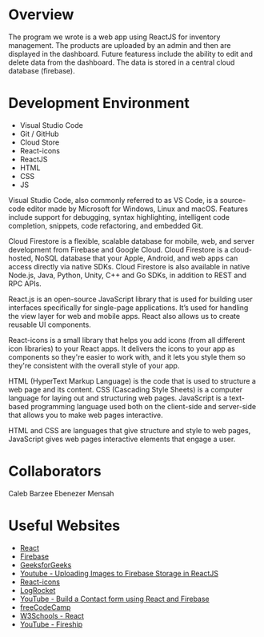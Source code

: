 # Overview

The program we wrote is a web app using ReactJS for inventory management. The products are uploaded by an admin and then are displayed in the dashboard. Future featuress include the ability to edit and delete data from the dashboard. The data is stored in a central cloud database (firebase).

# Development Environment

- Visual Studio Code
- Git / GitHub
- Cloud Store
- React-icons
- ReactJS
- HTML
- CSS
- JS

Visual Studio Code, also commonly referred to as VS Code, is a source-code editor made by Microsoft for Windows, Linux and macOS. Features include support for debugging, syntax highlighting, intelligent code completion, snippets, code refactoring, and embedded Git.

Cloud Firestore is a flexible, scalable database for mobile, web, and server development from Firebase and Google Cloud. Cloud Firestore is a cloud-hosted, NoSQL database that your Apple, Android, and web apps can access directly via native SDKs. Cloud Firestore is also available in native Node.js, Java, Python, Unity, C++ and Go SDKs, in addition to REST and RPC APIs.

React.js is an open-source JavaScript library that is used for building user interfaces specifically for single-page applications. It’s used for handling the view layer for web and mobile apps. React also allows us to create reusable UI components.

React-icons is a small library that helps you add icons (from all different icon libraries) to your React apps. It delivers the icons to your app as components so they're easier to work with, and it lets you style them so they're consistent with the overall style of your app.

HTML (HyperText Markup Language) is the code that is used to structure a web page and its content.
CSS (Cascading Style Sheets) is a computer language for laying out and structuring web pages.
JavaScript is a text-based programming language used both on the client-side and server-side that allows you to make web pages interactive.

HTML and CSS are languages that give structure and style to web pages, JavaScript gives web pages interactive elements that engage a user.

# Collaborators

Caleb Barzee
Ebenezer Mensah

# Useful Websites

* [React](https://reactjs.org/)
* [Firebase](https://firebase.google.com/docs/firestore)
* [GeeksforGeeks](https://www.geeksforgeeks.org/how-to-upload-files-in-firebase-storage-using-reactjs/)
* [Youtube - Uploading Images to Firebase Storage in ReactJS](https://www.youtube.com/watch?v=8r1Pb6Ja90o&list=LL&index=8&t=371s)
* [React-icons](https://react-icons.github.io/react-icons/icons?name=md)
* [LogRocket](https://blog.logrocket.com/user-authentication-firebase-react-apps/)
* [YouTube - Build a Contact form using React and Firebase](https://www.youtube.com/watch?v=RKj3OjgftXc)
* [freeCodeCamp](https://www.freecodecamp.org/news/how-to-use-react-icons/)
* [W3Schools - React](https://www.w3schools.com/REACT/DEFAULT.ASP)
* [YouTube - Fireship](https://www.youtube.com/c/Fireship?app=desktop)
